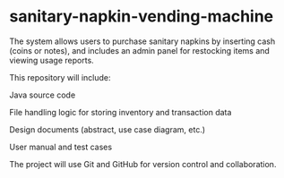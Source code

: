 # sanitary-napkin-vending-machine
The system allows users to purchase sanitary napkins by inserting cash (coins or notes), and includes an admin panel for restocking items and viewing usage reports.

This repository will include:

Java source code

File handling logic for storing inventory and transaction data

Design documents (abstract, use case diagram, etc.)

User manual and test cases


The project will use Git and GitHub for version control and collaboration.

